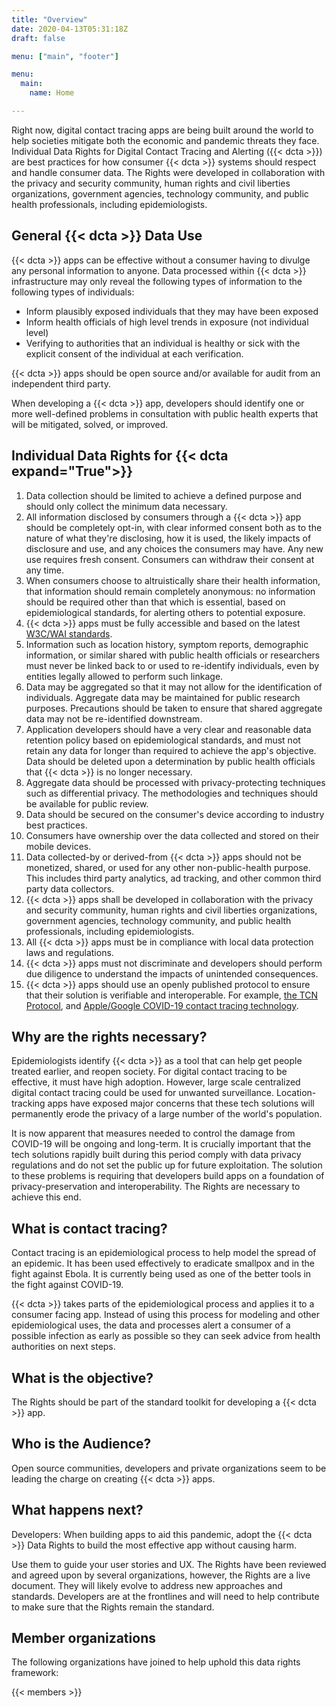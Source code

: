 ```yaml
---
title: "Overview"
date: 2020-04-13T05:31:18Z
draft: false

menu: ["main", "footer"]

menu: 
  main:
    name: Home

---
```


Right now, digital contact tracing apps are being built around the world to help societies mitigate both the economic and pandemic threats they face. Individual Data Rights for Digital Contact Tracing and Alerting ({{< dcta >}}) are best practices for how consumer {{< dcta >}} systems should respect and handle consumer data. The Rights were developed in collaboration with the privacy and security community, human rights and civil liberties organizations, government agencies, technology community, and public health professionals, including epidemiologists. 

## General {{< dcta >}} Data Use

{{< dcta >}} apps can be effective without a consumer having to divulge any personal information to anyone. Data processed within {{< dcta >}} infrastructure may only reveal the following types of information to the following types of individuals:

  * Inform plausibly exposed individuals that they may have been exposed
  * Inform health officials of high level trends in exposure (not individual level)
  * Verifying to authorities that an individual is healthy or sick with the explicit consent of the individual at each verification.

{{< dcta >}} apps should be open source and/or available for audit from an independent third party.

When developing a {{< dcta >}} app, developers should identify one or more well-defined problems in consultation with public health experts that will be mitigated, solved, or improved.

## Individual Data Rights for {{< dcta expand="True">}}

<div class="rights">

  1. Data collection should be limited to achieve a defined purpose and should only collect the minimum data necessary. 
  2. All information disclosed by consumers through a {{< dcta >}} app should be completely opt-in, with clear informed consent both as to the nature of what they're disclosing, how it is used, the likely impacts of disclosure and use, and any choices the consumers may have. Any new use requires fresh consent. Consumers can withdraw their consent at any time.
  3. When consumers choose to altruistically share their health information, that information should remain completely anonymous: no information should be required other than that which is essential, based on epidemiological standards, for alerting others to potential exposure. 
  4. {{< dcta >}} apps must be fully accessible and based on the latest [W3C/WAI standards](https://www.w3.org/WAI/standards-guidelines/mobile/).
  5. Information such as location history, symptom reports, demographic information, or similar shared with public health officials or researchers must never be linked back to or used to re-identify individuals, even by entities legally allowed to perform such linkage. 
  6. Data may be aggregated so that it may not allow for the identification of individuals. Aggregate data may be maintained for public research purposes. Precautions should be taken to ensure that shared aggregate data may not be re-identified downstream.  
  7. Application developers should have a very clear and reasonable data retention policy based on epidemiological standards, and must not retain any data for longer than required to achieve the app's objective. Data should be deleted upon a determination by public health officials that {{< dcta >}} is no longer necessary. 
  8. Aggregate data should be processed with privacy-protecting techniques such as differential privacy. The methodologies and techniques should be available for public review. 
  9. Data should be secured on the consumer's device according to industry best practices.
  10. Consumers have ownership over the data collected and stored on their mobile devices. 
  11. Data collected-by or derived-from {{< dcta >}} apps should not be monetized, shared, or used for any other non-public-health purpose. This includes third party analytics, ad tracking, and other common third party data collectors. 
  12. {{< dcta >}} apps shall be developed in collaboration with the privacy and security community, human rights and civil liberties organizations, government agencies, technology community, and public health professionals, including epidemiologists.
  13. All {{< dcta >}} apps must be in compliance with local data protection laws and regulations.
  14. {{< dcta >}} apps must not discriminate and developers should perform due diligence to understand the impacts of unintended consequences. 
  15. {{< dcta >}} apps should use an openly published protocol to ensure that their solution is verifiable and interoperable. For example, [the TCN Protocol][4], and [Apple/Google COVID-19 contact tracing technology][5]. 

</div>

 [4]: https://github.com/TCNCoalition/TCN

 [5]: https://www.apple.com/newsroom/2020/04/apple-and-google-partner-on-covid-19-contact-tracing-technology/

## Why are the rights necessary?

Epidemiologists identify {{< dcta >}} as a tool that can help get people treated earlier, and reopen society. For digital contact tracing to be effective, it must have high adoption. However, large scale centralized digital contact tracing could be used for unwanted surveillance. Location-tracking apps have exposed major concerns that these tech solutions will permanently erode the privacy of a large number of the world's population.

It is now apparent that measures needed to control the damage from COVID-19 will be ongoing and long-term. It is crucially important that the tech solutions rapidly built during this period comply with data privacy regulations and do not set the public up for future exploitation. The solution to these problems is requiring that developers build apps on a foundation of privacy-preservation and interoperability. The Rights are necessary to achieve this end.

## What is contact tracing?

Contact tracing is an epidemiological process to help model the spread of an epidemic. It has been used effectively to eradicate smallpox and in the fight against Ebola. It is currently being used as one of the better tools in the fight against COVID-19. 

{{< dcta >}} takes parts of the epidemiological process and applies it to a consumer facing app. Instead of using this process for modeling and other epidemiological uses, the data and processes alert a consumer of a possible infection as early as possible so they can seek advice from health authorities on next steps.

## What is the objective?

The Rights should be part of the standard toolkit for developing a {{< dcta >}} app. 

## Who is the Audience?

Open source communities, developers and private organizations seem to be leading the charge on creating {{< dcta >}} apps. 

## What happens next? 

Developers: When building apps to aid this pandemic, adopt the {{< dcta >}} Data Rights to build the most effective app without causing harm.

Use them to guide your user stories and UX. The Rights have been reviewed and agreed upon by several organizations, however, the Rights are a live document. They will likely evolve to address new approaches and standards. Developers are at the frontlines and will need to help contribute to make sure that the Rights remain the standard.

## Member organizations

The following organizations have joined to help uphold this data rights framework:


{{< members  >}}
